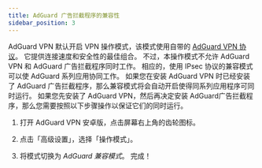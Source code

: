 ```yaml
---
title: AdGuard 广告拦截程序的兼容性
sidebar_position: 3
---
```


AdGuard VPN 默认开启 VPN 操作模式，该模式使用自带的 [AdGuard VPN 协议](/general/adguard-vpn-protocol)。 它提供连接速度和安全性的最佳组合。 不过，本操作模式不允许 AdGuard VPN 和 AdGuard 广告拦截程序同时工作。 相应的，使用 IPsec 协议的兼容模式可以使 AdGuard 系列应用协同工作。 如果您在安装 AdGuard VPN 时已经安装了 AdGuard 广告拦截程序，那么兼容模式将会自动开启使得同系列应用程序可同时运行。 如果您先安装了 AdGuard VPN，然后再决定安装 AdGuard广告拦截程序，那么您需要按照以下步骤操作以保证它们的同时运行。

1. 打开 AdGuard VPN 安卓版，点击屏幕右上角的齿轮图标。

2. 点击「高级设置」，选择「操作模式」。

3. 将模式切换为 *AdGuard 兼容模式*。 完成！
